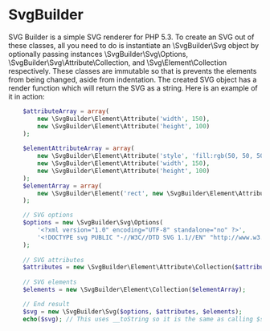 SvgBuilder
==========

SVG Builder is a simple SVG renderer for PHP 5.3. To create an SVG out of these classes, all you need to do is instantiate an \SvgBuilder\Svg object by optionally passing instances \SvgBuilder\Svg\Options, \SvgBuilder\Svg\Attribute\Collection, and \Svg\Element\Collection respectively. These classes are immutable so that is prevents the elements from being changed, aside from indentation. The created SVG object has a render function which will return the SVG as a string. Here is an example of it in action:

```php
    $attributeArray = array(
        new \SvgBuilder\Element\Attribute('width', 150),
        new \SvgBuilder\Element\Attribute('height', 100)
    );
    
    $elementAttributeArray = array(
        new \SvgBuilder\Element\Attribute('style', 'fill:rgb(50, 50, 50)'),
        new \SvgBuilder\Element\Attribute('width', 150),
        new \SvgBuilder\Element\Attribute('height', 100)
    );
    $elementArray = array(
        new \SvgBuilder\Element('rect', new \SvgBuilder\Element\Attribute\Collection($elementAttributeArray))
    );

    // SVG options
    $options = new \SvgBuilder\Svg\Options(
        '<?xml version="1.0" encoding="UTF-8" standalone="no" ?>',
        '<!DOCTYPE svg PUBLIC "-//W3C//DTD SVG 1.1//EN" "http://www.w3.org/Graphics/SVG/1.1/DTD/svg11.dtd">'
    );
    
    // SVG attributes
    $attributes = new \SvgBuilder\Element\Attribute\Collection($attributeArray);
    
    // SVG elements
    $elements = new \SvgBuilder\Element\Collection($elementArray);

    // End result
    $svg = new \SvgBuilder\Svg($options, $attributes, $elements);
    echo($svg); // This uses __toString so it is the same as calling $svg->render();
```
